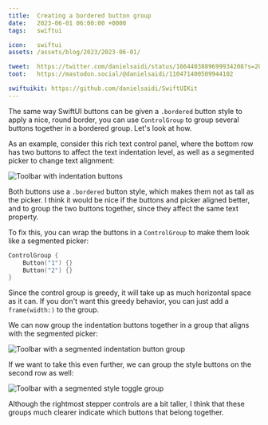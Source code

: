 ```yaml
---
title:  Creating a bordered button group
date:   2023-06-01 06:00:00 +0000
tags:   swiftui

icon:   swiftui
assets: /assets/blog/2023/2023-06-01/

tweet:  https://twitter.com/danielsaidi/status/1664403889699934208?s=20
toot:   https://mastodon.social/@danielsaidi/110471400509944102

swiftuikit: https://github.com/danielsaidi/SwiftUIKit
---
```


The same way SwiftUI buttons can be given a `.bordered` button style to apply a nice, round border, you can use `ControlGroup` to group several buttons together in a bordered group. Let's look at how.

As an example, consider this rich text control panel, where the bottom row has two buttons to affect the text indentation level, as well as a segmented picker to change text alignment:

![Toolbar with indentation buttons]({{page.assets}}toolbar-buttons.jpg)

Both buttons use a `.bordered` button style, which makes them not as tall as the picker. I think it would be nice if the buttons and picker aligned better, and to group the two buttons together, since they affect the same text property.

To fix this, you can wrap the buttons in a `ControlGroup` to make them look like a segmented picker:

```swift
ControlGroup {
    Button("1") {}
    Button("2") {}
}
```

Since the control group is greedy, it will take up as much horizontal space as it can. If you don't want this greedy behavior, you can just add a `frame(width:)` to the group.

We can now group the indentation buttons together in a group that aligns with the segmented picker:

![Toolbar with a segmented indentation button group]({{page.assets}}toolbar-buttongroup-segmented.jpg)

If we want to take this even further, we can group the style buttons on the second row as well:

![Toolbar with a segmented style toggle group]({{page.assets}}toolbar-stylegroup-segmented.jpg)

Although the rightmost stepper controls are a bit taller, I think that these groups much clearer indicate which buttons that belong together.